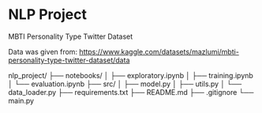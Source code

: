 # NLP Project

MBTI Personality Type Twitter Dataset

Data was given from: https://www.kaggle.com/datasets/mazlumi/mbti-personality-type-twitter-dataset/data


nlp_project/
├── notebooks/
│   ├── exploratory.ipynb
│   ├── training.ipynb
│   └── evaluation.ipynb
├── src/
│   ├── model.py
│   ├── utils.py
│   └── data_loader.py
├── requirements.txt
├── README.md
├── .gitignore
└── main.py